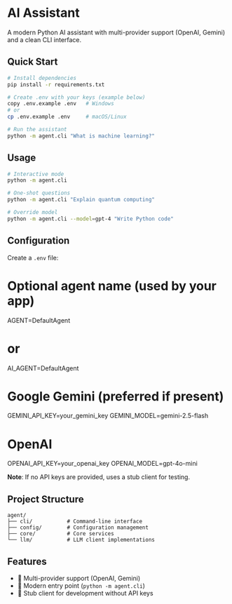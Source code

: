 # AI Assistant

A modern Python AI assistant with multi-provider support (OpenAI, Gemini) and a clean CLI interface.

## Quick Start

```bash
# Install dependencies
pip install -r requirements.txt

# Create .env with your keys (example below)
copy .env.example .env   # Windows
# or
cp .env.example .env     # macOS/Linux

# Run the assistant
python -m agent.cli "What is machine learning?"
```

## Usage

```bash
# Interactive mode
python -m agent.cli

# One-shot questions
python -m agent.cli "Explain quantum computing"

# Override model
python -m agent.cli --model=gpt-4 "Write Python code"
```

## Configuration

Create a `.env` file:

# Optional agent name (used by your app)
AGENT=DefaultAgent
# or
AI_AGENT=DefaultAgent

# Google Gemini (preferred if present)
GEMINI_API_KEY=your_gemini_key
GEMINI_MODEL=gemini-2.5-flash

# OpenAI
OPENAI_API_KEY=your_openai_key
OPENAI_MODEL=gpt-4o-mini

**Note**: If no API keys are provided, uses a stub client for testing.

## Project Structure

```
agent/
├── cli/           # Command-line interface
├── config/        # Configuration management  
├── core/          # Core services
└── llm/           # LLM client implementations
```

## Features

- 🤖 Multi-provider support (OpenAI, Gemini)
- 🚀 Modern entry point (`python -m agent.cli`)
- 🧪 Stub client for development without API keys
